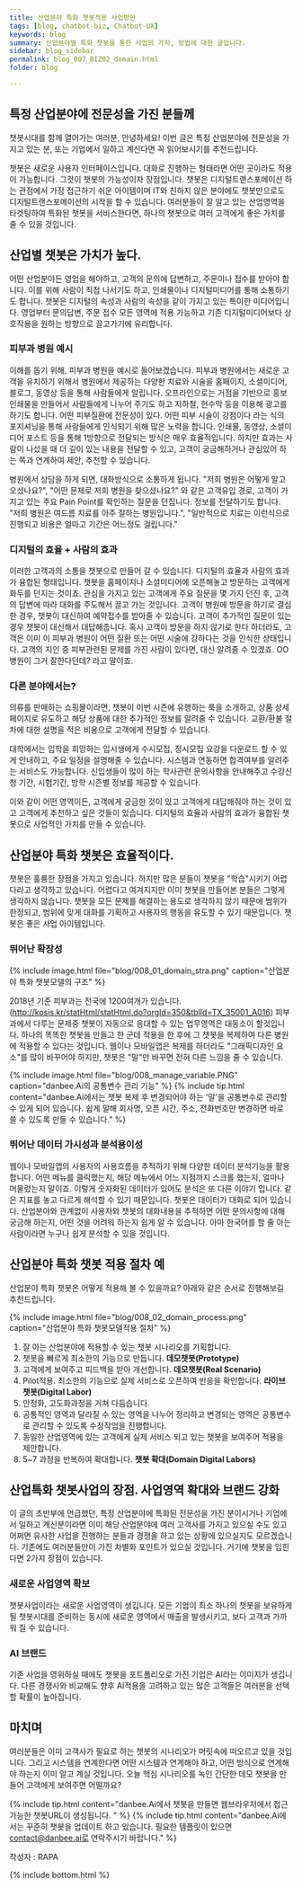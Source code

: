 ```yaml
---
title: 산업분야 특화 챗봇적용 사업방안
tags: [blog, chatbot-biz, Chatbot-UX]
keywords: blog
summary: 산업분야별 특화 챗봇을 통한 사업의 가치, 방법에 대한 글입니다.
sidebar: blog_sidebar
permalink: blog_007_BIZ02_domain.html
folder: blog

---
```


## 특정 산업분야에 전문성을 가진 분들께
챗봇시대를 함께 열어가는 여러분, 안녕하세요! 
이번 글은 특정 산업분야에 전문성을 가지고 있는 분, 또는 기업에서 일하고 계신다면 꼭 읽어보시기를 추천드립니다.

챗봇은 새로운 사용자 인터페이스입니다. 대화로 진행하는 형태라면 어떤 곳이라도 적용이 가능합니다. 그것이 챗봇의 가능성이자 장점입니다. 챗봇은 디지털트랜스포메이션 하는 관점에서 가장 접근하기 쉬운 아이템이며 IT와 친하지 않은 분야에도 챗봇만으로도 디지털트랜스포메이션의 시작을 할 수 있습니다. 여러분들이 잘 알고 있는 산업영역을 타겟팅하여 특화된 챗봇을 서비스한다면, 하나의 챗봇으로 여러 고객에게 좋은 가치를 줄 수 있을 것입니다. 

## 산업별 챗봇은 가치가 높다.

어떤 산업분야든 영업을 해야하고, 고객의 문의에 답변하고, 주문이나 접수를 받아야 합니다. 이를 위해 사람이 직접 나서기도 하고, 인쇄물이나 디지털미디어를 통해 소통하기도 합니다. 챗봇은 디지털의 속성과 사람의 속성을 같이 가지고 있는 특이한 미디어입니다. 영업부터 문의답변, 주문 접수 모든 영역에 적용 가능하고 기존 디지털미디어보다 상호작용을 원하는 방향으로 끌고가기에 유리합니다.

### 피부과 병원 예시
이해를 돕기 위해, 피부과 병원을 예시로 들어보겠습니다. 피부과 병원에서는 새로운 고객을 유치하기 위해서 
병원에서 제공하는 다양한 치료와 시술을 홈페이지, 소셜미디어, 블로그, 동영상 등을 통해 사람들에게 알립니다. 오프라인으로는 거점을 기반으로 홍보 인쇄물을 만들어서 사람들에게 나누어 주기도 하고 지하철, 현수막 등을 이용해 광고를 하기도 합니다. 어떤 피부질환에 전문성이 있다. 어떤 피부 시술이 강점이다 라는 식의 포지셔닝을 통해 사람들에게 인식되기 위해 많은 노력을 합니다.
인쇄물, 동영상, 소셜미디어 포스트 등을 통해 1방향으로 전달되는 방식은 매우 효율적입니다. 하지만 효과는 사람이 나섰을 때 더 깊이 있는 내용을 전달할 수 있고, 고객이 궁금해하거나 관심있어 하는 쪽과 연계하여 제안, 추천할 수 있습니다.

병원에서 상담을 하게 되면, 대화방식으로 소통하게 됩니다. "저희 병원은 어떻게 알고 오셨나요?", "어떤 문제로 저희 병원을 찾으셨나요?" 와 같은 고객유입 경로, 고객이 가지고 있는 주요 Pain Point를 확인하는 질문을 던집니다. 정보를 전달하기도 합니다. "저희 병원은 여드름 치료를 아주 잘하는 병원입니다.", "일반적으로 치료는 이런식으로 진행되고 비용은 얼마고 기간은 어느정도 걸립니다."


### 디지털의 효율 + 사람의 효과

이러한 고객과의 소통을 챗봇으로 만들어 갈 수 있습니다. 디지털의 효율과 사람의 효과가 융합된 형태입니다. 챗봇을 홈페이지나 소셜미디어에 오픈해놓고 방문하는 고객에게 화두를 던지는 것이죠. 관심을 가지고 있는 고객에게 주요 질문을 몇 가지 던진 후, 고객의 답변에 따라 대화를 주도해서 끌고 가는 것입니다. 고객이 병원에 방문을 하기로 결심한 경우, 챗봇이 대신하여 예약접수를 받아줄 수 있습니다. 고객이 추가적인 질문이 있는 경우 챗봇이 대신해서 대답해줍니다. 혹시 고객이 방문을 하지 않기로 한다 하더라도, 고객은 이미 이 피부과 병원이 어떤 질환 또는 어떤 시술에 강하다는 것을 인식한 상태입니다. 고객의 지인 중 피부관련된 문제를 가진 사람이 있다면, 대신 알려줄 수 있겠죠. OO병원이 그거 잘한다던데? 라고 말이죠.

### 다른 분야에서는?
의류를 판매하는 쇼핑몰이라면, 챗봇이 이번 시즌에 유행하는 룩을 소개하고, 상품 상세 페이지로 유도하고 해당 상품에 대한 추가적인 정보를 알려줄 수 있습니다. 교환/환불 절차에 대한 설명을 적은 비용으로 고객에게 전달할 수 있습니다.

대학에서는 입학을 희망하는 입시생에게 수시모집, 정시모집 요강을 다운로드 할 수 있게 안내하고, 주요 일정을 설명해줄 수 있습니다. 시스템과 연동하면 합격여부를 알려주는 서비스도 가능합니다. 신입생들이 많이 하는 학사관련 문의사항을 안내해주고 수강신청 기간, 시험기간, 방학 시즌별 정보를 제공할 수 있습니다.

이와 같이 어떤 영역이든, 고객에게 궁금한 것이 있고 고객에게 대답해줘야 하는 것이 있고 고객에게 추천하고 싶은 것들이 있습니다. 디지털의 효율과 사람의 효과가 융합된 챗봇으로 사업적인 가치를 만들 수 있습니다.

## 산업분야 특화 챗봇은 효율적이다.
챗봇은 훌륭한 장점을 가지고 있습니다. 하지만 많은 분들이 챗봇을 "학습"시키기 어렵다라고 생각하고 있습니다. 어렵다고 여겨지지만 이미 챗봇을 만들어본 분들은 그렇게 생각하지 않습니다. 챗봇을 모든 문제를 해결하는 용도로 생각하지 않기 때문에 범위가 한정되고, 범위에 맞게 대화를 기획하고 사용자의 행동을 유도할 수 있기 때문입니다. 챗봇은 좋은 사업 아이템입니다. 

### 뛰어난 확장성

{% include image.html file="blog/008_01_domain_stra.png" caption="산업분야 특화 챗봇모델의 구조" %}

2018년 기준 피부과는 전국에 1200여개가 있습니다. (http://kosis.kr/statHtml/statHtml.do?orgId=350&tblId=TX_35001_A016) 피부과에서 다루는 문제중 챗봇이 자동으로 응대할 수 있는 업무영역은 대동소이 할것입니다. 하나의 똑똑한 챗봇을 만들고 한 군데 적용을 한 후에 그 챗봇을 복제하여 다른 병원에 적용할 수 있다는 것입니다. 웹이나 모바일앱은 복제를 하더라도 "그래픽디자인 요소"를 많이 바꾸어야 하지만, 챗봇은 "말"만 바꾸면 전혀 다른 느낌을 줄 수 있습니다. 

{% include image.html file="blog/008_manage_variable.PNG" caption="danbee.Ai의 공통변수 관리 기능" %}
{% include tip.html content="danbee.Ai에서는 챗봇 복제 후 변경되어야 하는 '말'을 공통변수로 관리할 수 있게 되어 있습니다. 쉽게 말해 회사명, 오픈 시간, 주소, 전화번호만 변경하면 바로 쓸 수 있도록 만들 수 있습니다." %}

### 뛰어난 데이터 가시성과 분석용이성
웹이나 모바일앱의 사용자의 사용흐름을 추적하기 위해 다양한 데이터 분석기능을 활용합니다. 어떤 메뉴를 클릭했는지, 해당 메뉴에서 어느 지점까지 스크롤 했는지, 얼마나 머물렀는지 말이죠. 이렇게 숫자화된 데이터가 있어도 분석은 또 다른 이야기 입니다. 같은 지표를 놓고 다르게 해석할 수 있기 때문입니다. 챗봇은 데이터가 대화로 되어 있습니다. 산업분야와 관계없이 사용자와 챗봇의 대화내용을 추적하면 어떤 문의사항에 대해 궁금해 하는지, 어떤 것을 어려워 하는지 쉽게 알 수 있습니다. 아마 한국어를 할 줄 아는 사람이라면 누구나 쉽게 분석할 수 있을 것입니다.

## 산업분야 특화 챗봇 적용 절차 예
산업분야 특화 챗봇은 어떻게 적용해 볼 수 있을까요? 아래와 같은 순서로 진행해보길 추천드립니다.

{% include image.html file="blog/008_02_domain_process.png" caption="산업분야 특화 챗봇모델적용 절차" %}


1. 잘 아는 산업분야에 적용할 수 있는 챗봇 시나리오를 기획합니다.
2. 챗봇을 빠르게 최소한의 기능으로 만듭니다. **데모챗봇(Prototype)**
3. 고객에게 보여주고 피드백을 받아 개선합니다. **데모챗봇(Real Scenario)**
4. Pilot적용. 최소한의 기능으로 실제 서비스로 오픈하여 반응을 확인합니다. **라이브챗봇(Digital Labor)**
5. 안정화, 고도화과정을 거쳐 다듬습니다.
6. 공통적인 영역과 달라질 수 있는 영역을 나누어 정리하고 변경되는 영역은 공통변수로 관리할 수 있도록 수정작업을 진행합니다.
7. 동일한 산업영역에 있는 고객에게 실제 서비스 되고 있는 챗봇을 보여주어 적용을 제안합니다.
8. 5~7 과정을 반복하여 확대합니다. **챗봇 확대(Domain Digital Labors)**


## 산업특화 챗봇사업의 장점. 사업영역 확대와 브랜드 강화
이 글의 초반부에 언급했던, 특정 산업분야에 특화된 전문성을 가진 분이시거나 기업에서 일하고 계신분이라면 이미 해당 산업분야에 여러 고객사를 가지고 있으실 수도 있고 어쩌면 유사한 사업을 진행하는 분들과 경쟁을 하고 있는 상황에 있으실지도 모르겠습니다. 기존에도 여러분들만이 가진 차별화 포인트가 있으실 것입니다. 거기에 챗봇을 입힌다면 2가지 장점이 있습니다.

### 새로운 사업영역 확보
챗봇사업이라는 새로운 사업영역이 생깁니다. 모든 기업이 최소 하나의 챗봇을 보유하게 될 챗봇시대를 준비하는 동시에 새로운 영역에서 매출을 발생시키고, 보다 고객과 가까워 질 수 있습니다. 

### AI 브랜드
기존 사업을 영위하실 때에도 챗봇을 포트폴리오로 가진 기업은 AI라는 이미지가 생깁니다. 다른 경쟁사와 비교해도 향후 AI적용을 고려하고 있는 많은 고객들은 여러분을 선택할 확률이 높아집니다.  

## 마치며
여러분들은 이미 고객사가 필요로 하는 챗봇의 시나리오가 머릿속에 떠오르고 있을 것입니다. 그리고 시스템을 연계한다면 어떤 시스템과 연계해야 하고, 어떤 방식으로 연계해야 하는지 이미 알고 계실 것입니다. 오늘 핵심 시나리오를 녹인 간단한 데모 챗봇을 만들어 고객에게 보여주면 어떨까요?

{% include tip.html content="danbee.Ai에서 챗봇을 만들면 웹브라우저에서 접근 가능한 챗봇URL이 생성됩니다. " %}
{% include tip.html content="danbee.Ai에서는 꾸준히 챗봇을 업데이트 하고 있습니다. 필요한 템플릿이 있으면 contact@danbee.ai로 연락주시기 바랍니다." %}


작성자 : RAPA

{% include bottom.html %}